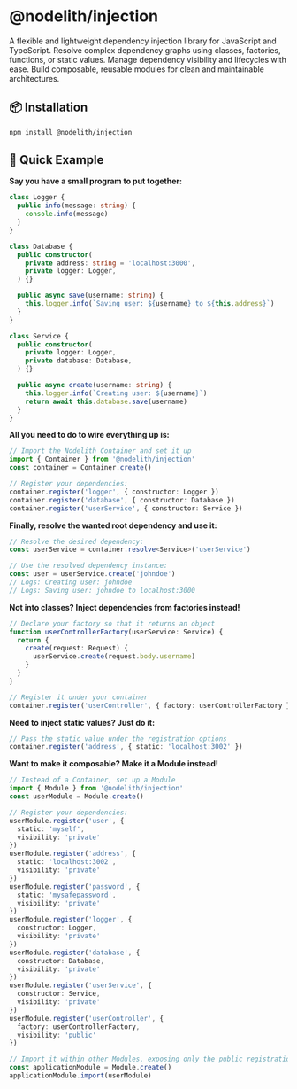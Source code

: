 # @nodelith/injection

A flexible and lightweight dependency injection library for JavaScript and TypeScript. Resolve complex dependency graphs using classes, factories, functions, or static values. Manage dependency visibility and lifecycles with ease. Build composable, reusable modules for clean and maintainable architectures.

## 📦 Installation

```bash
npm install @nodelith/injection
```

## 🚀 Quick Example

**Say you have a small program to put together:**

```typescript
class Logger {
  public info(message: string) {
    console.info(message)
  }
}

class Database {
  public constructor(
    private address: string = 'localhost:3000',
    private logger: Logger,
  ) {}

  public async save(username: string) {
    this.logger.info(`Saving user: ${username} to ${this.address}`)
  }
}

class Service {
  public constructor(
    private logger: Logger,
    private database: Database,
  ) {}

  public async create(username: string) {
    this.logger.info(`Creating user: ${username}`)
    return await this.database.save(username)
  }
}
```

**All you need to do to wire everything up is:**

```typescript
// Import the Nodelith Container and set it up
import { Container } from '@nodelith/injection'
const container = Container.create()

// Register your dependencies:
container.register('logger', { constructor: Logger })
container.register('database', { constructor: Database })
container.register('userService', { constructor: Service })
```

**Finally, resolve the wanted root dependency and use it:**

```typescript
// Resolve the desired dependency:
const userService = container.resolve<Service>('userService')

// Use the resolved dependency instance:
const user = userService.create('johndoe')
// Logs: Creating user: johndoe
// Logs: Saving user: johndoe to localhost:3000
```

**Not into classes? Inject dependencies from factories instead!**

```typescript
// Declare your factory so that it returns an object
function userControllerFactory(userService: Service) {
  return {
    create(request: Request) {
      userService.create(request.body.username)
    }
  }
}

// Register it under your container
container.register('userController', { factory: userControllerFactory })
```

**Need to inject static values? Just do it:**

```typescript
// Pass the static value under the registration options
container.register('address', { static: 'localhost:3002' })
```

**Want to make it composable? Make it a Module instead!**

```typescript
// Instead of a Container, set up a Module
import { Module } from '@nodelith/injection'
const userModule = Module.create()

// Register your dependencies:
userModule.register('user', {
  static: 'myself',
  visibility: 'private'
})
userModule.register('address', {
  static: 'localhost:3002',
  visibility: 'private'
})
userModule.register('password', {
  static: 'mysafepassword',
  visibility: 'private'
})
userModule.register('logger', {
  constructor: Logger,
  visibility: 'private'
})
userModule.register('database', {
  constructor: Database,
  visibility: 'private'
})
userModule.register('userService', {
  constructor: Service,
  visibility: 'private'
})
userModule.register('userController', {
  factory: userControllerFactory,
  visibility: 'public'
})

// Import it within other Modules, exposing only the public registrations:
const applicationModule = Module.create()
applicationModule.import(userModule)
```
